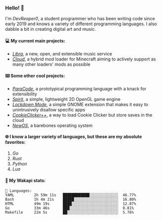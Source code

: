 ### Hello! 👋

I'm _DevReaper0_, a student programmer who has been writing code since early 2019 and knows a variety of different programming languages. I also dabble a bit in creating digital art and music.

#### 💻 My current main projects:

-   _[Libra](https://github.com/LibraMusic)_, a new, open, and extensible music service
-   _[Cloud](https://github.com/CloudLoaderMC/CloudLoader)_, a hybrid mod loader for Minecraft aiming to actively support as many other loaders' mods as possible

#### ⌨️ Some other cool projects:

-   _[ParaCode](https://github.com/ParaCodeLang/ParaCode)_, a prototypical programming language with a knack for extensibility
-   _[Spirit](https://gitlab.com/DevReaper0/SpiritEngine)_, a simple, lightweight 2D OpenGL game engine
-   _[Lockdown Mode](https://github.com/DevReaper0/GNOME-LockdownMode)_, a simple GNOME extension that makes it easy to unintrusively disallow specific apps
-   _[CookieClicker++](https://github.com/DevReaper0/CookieClickerPlusPlus)_, a way to load Cookie Clicker but store saves in the cloud
-   _[NewOS](https://github.com/DevReaper0/NewOS)_, a barebones operating system

#### 🌐 I know a larger variety of languages, but these are my absolute favorites:

1. _Go_
2. _Rust_
3. _Python_
4. _Lua_

#### 📡 My Wakapi stats:

```text
💾 Languages:
YAML         2h 59m 11s   ████████████░░░░░░░░░░░░░  46.77%
Bash         1h 4m 21s    █████░░░░░░░░░░░░░░░░░░░░  16.80%
HTML         49m 19s      ████░░░░░░░░░░░░░░░░░░░░░  12.87%
Go           33m 46s      ███░░░░░░░░░░░░░░░░░░░░░░  8.81%
Makefile     22m 5s       ██░░░░░░░░░░░░░░░░░░░░░░░  5.76%
```
